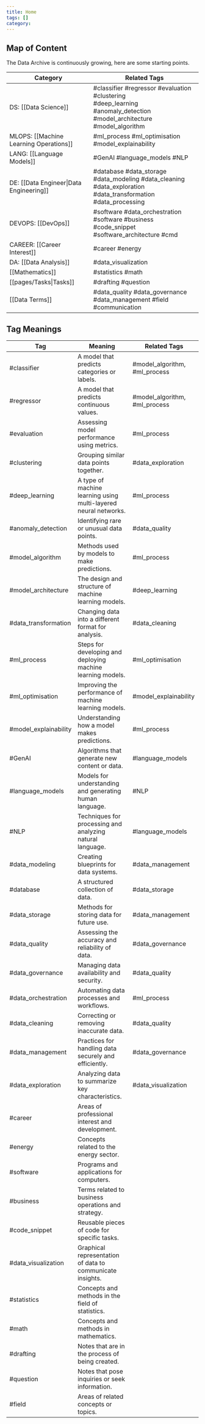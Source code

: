 ```yaml
---
title: Home
tags: []
category:
---
```

## Map of Content

The Data Archive is continuously growing, here are some starting points.

| Category                                | Related Tags                                                                                                              |
| --------------------------------------- | ------------------------------------------------------------------------------------------------------------------------- |
| DS: [[Data Science]]                    | #classifier #regressor #evaluation #clustering<br> #deep_learning #anomaly_detection #model_architecture #model_algorithm |
| MLOPS: [[Machine Learning Operations]]  | #ml_process #ml_optimisation #model_explainability                                                                        |
| LANG: [[Language Models]]               | #GenAI #language_models #NLP                                                                                              |
| DE: [[Data Engineer\|Data Engineering]] | #database #data_storage  #data_modeling #data_cleaning<br> #data_exploration  #data_transformation #data_processing       |
| DEVOPS: [[DevOps]]                      | #software  #data_orchestration #software #business<br> #code_snippet #software_architecture #cmd                          |
| CAREER: [[Career Interest]]             | #career #energy                                                                                                           |
| DA: [[Data Analysis]]                   | #data_visualization                                                                                                       |
| [[Mathematics]]                         | #statistics #math                                                                                                         |
| [[pages/Tasks\|Tasks]]                  | #drafting #question                                                                                                       |
| [[Data Terms]]                          | #data_quality #data_governance #data_management #field<br>#communication                                                  |

## Tag Meanings


| Tag                   | Meaning                                                         | Related Tags                  |
| --------------------- | --------------------------------------------------------------- | ----------------------------- |
| #classifier           | A model that predicts categories or labels.                     | #model_algorithm, #ml_process |
| #regressor            | A model that predicts continuous values.                        | #model_algorithm, #ml_process |
| #evaluation           | Assessing model performance using metrics.                      | #ml_process                   |
| #clustering           | Grouping similar data points together.                          | #data_exploration             |
| #deep_learning        | A type of machine learning using multi-layered neural networks. | #ml_process                   |
| #anomaly_detection    | Identifying rare or unusual data points.                        | #data_quality                 |
| #model_algorithm      | Methods used by models to make predictions.                     | #ml_process                   |
| #model_architecture   | The design and structure of machine learning models.            | #deep_learning                |
| #data_transformation  | Changing data into a different format for analysis.             | #data_cleaning                |
| #ml_process           | Steps for developing and deploying machine learning models.     | #ml_optimisation              |
| #ml_optimisation      | Improving the performance of machine learning models.           | #model_explainability         |
| #model_explainability | Understanding how a model makes predictions.                    | #ml_process                   |
| #GenAI                | Algorithms that generate new content or data.                   | #language_models              |
| #language_models      | Models for understanding and generating human language.         | #NLP                          |
| #NLP                  | Techniques for processing and analyzing natural language.       | #language_models              |
| #data_modeling        | Creating blueprints for data systems.                           | #data_management              |
| #database             | A structured collection of data.                                | #data_storage                 |
| #data_storage         | Methods for storing data for future use.                        | #data_management              |
| #data_quality         | Assessing the accuracy and reliability of data.                 | #data_governance              |
| #data_governance      | Managing data availability and security.                        | #data_quality                 |
| #data_orchestration   | Automating data processes and workflows.                        | #ml_process                   |
| #data_cleaning        | Correcting or removing inaccurate data.                         | #data_quality                 |
| #data_management      | Practices for handling data securely and efficiently.           | #data_governance              |
| #data_exploration     | Analyzing data to summarize key characteristics.                | #data_visualization           |
| #career               | Areas of professional interest and development.                 |                               |
| #energy               | Concepts related to the energy sector.                          |                               |
| #software             | Programs and applications for computers.                        |                               |
| #business             | Terms related to business operations and strategy.              |                               |
| #code_snippet         | Reusable pieces of code for specific tasks.                     |                               |
| #data_visualization   | Graphical representation of data to communicate insights.       |                               |
| #statistics           | Concepts and methods in the field of statistics.                |                               |
| #math                 | Concepts and methods in mathematics.                            |                               |
| #drafting             | Notes that are in the process of being created.                 |                               |
| #question             | Notes that pose inquiries or seek information.                  |                               |
| #field                | Areas of related concepts or topics.                            |                               |

